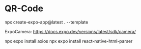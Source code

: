 # QR-Code

npx create-expo-app@latest . --template

ExpoCamera:
https://docs.expo.dev/versions/latest/sdk/camera/

npx expo install axios
npx expo install react-native-html-parser
